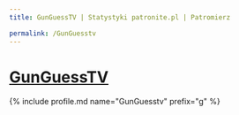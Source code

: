 ```yaml
---
title: GunGuessTV | Statystyki patronite.pl | Patromierz

permalink: /GunGuesstv
---
```


# [GunGuessTV](https://patronite.pl/GunGuesstv)

{% include profile.md name="GunGuesstv" prefix="g" %}
